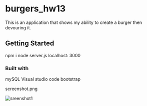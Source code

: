 # burgers_hw13

This is an application that shows my ability to create a burger then devouring it.
## Getting Started
npm i
node server.js
localhost: 3000

### Built with
mySQL
Visual studio code
bootstrap


<!-- 
![sreenshot1](https://github.com/georgehsun/burgers_hw13/issues/4#issue-585635498) -->

screenshot.png

![sreenshot1](https://github.com/georgehsun/burgers_hw13/screenshot.png)